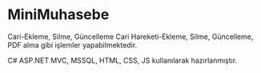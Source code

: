 # MiniMuhasebe
 
Cari-Ekleme, Silme, Güncelleme
Cari Hareketi-Ekleme, Silme, Güncelleme, PDF alma
gibi işlemler yapabilmektedir.

C# ASP.NET MVC, MSSQL, HTML, CSS, JS kullanılarak hazırlanmıştır.